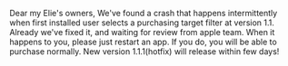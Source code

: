 Dear my Elie's owners, We've found a crash that happens intermittently when first installed user selects a purchasing target filter at version 1.1. Already we've fixed it, and waiting for review from apple team. When it happens to you, please just restart an app. If you do, you will be able to purchase normally. New version 1.1.1(hotfix) will release within few days!